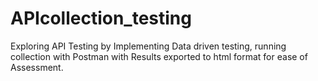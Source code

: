 # APIcollection_testing
Exploring API Testing by Implementing Data driven testing, running collection with Postman with Results exported to html format for ease of Assessment.
